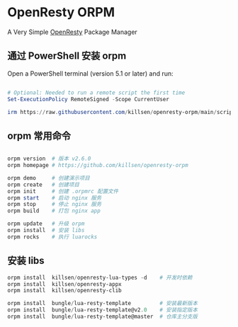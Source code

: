 # OpenResty ORPM

A Very Simple [OpenResty](https://openresty.org) Package Manager

## 通过 PowerShell 安装 orpm

Open a PowerShell terminal (version 5.1 or later) and run:

```PowerShell

# Optional: Needed to run a remote script the first time
Set-ExecutionPolicy RemoteSigned -Scope CurrentUser

irm https://raw.githubusercontent.com/killsen/openresty-orpm/main/scripts/install_orpm.ps1 | iex

```

## orpm 常用命令

```PowerShell

orpm version  # 版本 v2.6.0
orpm homepage # https://github.com/killsen/openresty-orpm

orpm demo     # 创建演示项目
orpm create   # 创建项目
orpm init     # 创建 .orpmrc 配置文件
orpm start    # 启动 nginx 服务
orpm stop     # 停止 nginx 服务
orpm build    # 打包 nginx app

orpm update   # 升级 orpm
orpm install  # 安装 libs
orpm rocks    # 执行 luarocks

```

## 安装 libs

```PowerShell
orpm install  killsen/openresty-lua-types -d    # 开发时依赖
orpm install  killsen/openresty-appx
orpm install  killsen/openresty-clib

orpm install  bungle/lua-resty-template         # 安装最新版本
orpm install  bungle/lua-resty-template@v2.0    # 安装指定版本
orpm install  bungle/lua-resty-template@master  # 仓库主分支版
```
